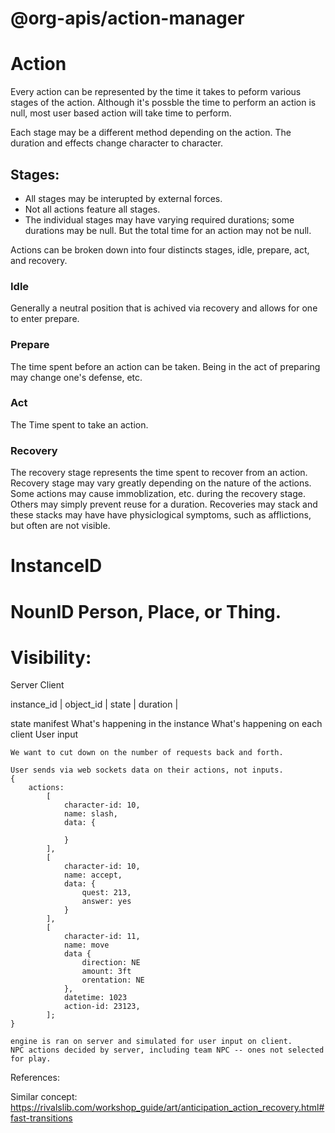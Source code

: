 # @org-apis/action-manager

# Action
Every action can be represented by the time it takes to peform various stages of the action.
Although it's possble the time to perform an action is null, most user based action will take time to perform.

Each stage may be a different method depending on the action.
The duration and effects change character to character.

## Stages:
*  All stages may be interupted by external forces.
*  Not all actions feature all stages.
*  The individual stages may have varying required durations; some durations may be null. But the total time for an action may not be null.

Actions can be broken down into four distincts stages, idle, prepare, act, and recovery.

### Idle
Generally a neutral position that is achived via recovery and allows for one to enter prepare.
### Prepare
The time spent before an action can be taken. Being in the act of preparing may change one's defense, etc.
### Act
The Time spent to take an action. 
### Recovery
The recovery stage represents the time spent to recover from an action. Recovery stage may vary greatly depending on the nature of the actions. Some actions may cause immoblization, etc. during the recovery stage. Others may simply prevent reuse for a duration. Recoveries may stack and these stacks may have have physiclogical symptoms, such as afflictions, but often are not visible.

# InstanceID

# NounID Person, Place, or Thing.

# Visibility:
Server
Client

instance_id | object_id | state | duration | 



state manifest
What's happening in the instance
What's happening on each client
    User input

    We want to cut down on the number of requests back and forth.

    User sends via web sockets data on their actions, not inputs.
    {
        actions:
            [
                character-id: 10,
                name: slash,
                data: {
                                        
                }
            ],
            [
                character-id: 10,
                name: accept,
                data: {
                    quest: 213,
                    answer: yes
                }
            ],
            [
                character-id: 11,
                name: move
                data {
                    direction: NE
                    amount: 3ft
                    orentation: NE
                },
                datetime: 1023
                action-id: 23123,
            ];
    }

    engine is ran on server and simulated for user input on client.
    NPC actions decided by server, including team NPC -- ones not selected for play.


References:

Similar concept:
https://rivalslib.com/workshop_guide/art/anticipation_action_recovery.html#fast-transitions
